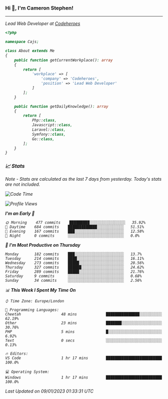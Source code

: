 ### Hi 👋, I'm Cameron Stephen!
<hr>
<p><em>Lead Web Developer at <a href="https://codeheroes.co.uk">Codeheroes</a></p>


```php
<?php

namespace Cajs;

class About extends Me
{
    public function getCurrentWorkplace(): array
    {
        return [
            'workplace' => [
                'company' => 'Codeheroes',
                'position' => 'Lead Web Developer'
            ]
        ];
    }

    public function getDailyKnowledge(): array
    {
        return [
            Php::class,
            Javascript::class,
            Laravel::class,
            Symfony::class,
            Go::class,
        ];
    }
}
```

### 📈 Stats
<p><em>Note - Stats are calculated as the last 7 days from yesterday. Today's stats are not included.</em></p>


<!--START_SECTION:waka-->
![Code Time](http://img.shields.io/badge/Code%20Time-3%2C234%20hrs%201%20min-blue)

![Profile Views](http://img.shields.io/badge/Profile%20Views-4-blue)

**I'm an Early 🐤** 

```text
🌞 Morning    477 commits    █████████░░░░░░░░░░░░░░░░   35.92% 
🌆 Daytime    684 commits    █████████████░░░░░░░░░░░░   51.51% 
🌃 Evening    167 commits    ███░░░░░░░░░░░░░░░░░░░░░░   12.58% 
🌙 Night      0 commits      ░░░░░░░░░░░░░░░░░░░░░░░░░   0.0%

```
📅 **I'm Most Productive on Thursday** 

```text
Monday       182 commits    ███░░░░░░░░░░░░░░░░░░░░░░   13.7% 
Tuesday      214 commits    ████░░░░░░░░░░░░░░░░░░░░░   16.11% 
Wednesday    273 commits    █████░░░░░░░░░░░░░░░░░░░░   20.56% 
Thursday     327 commits    ██████░░░░░░░░░░░░░░░░░░░   24.62% 
Friday       289 commits    █████░░░░░░░░░░░░░░░░░░░░   21.76% 
Saturday     9 commits      ░░░░░░░░░░░░░░░░░░░░░░░░░   0.68% 
Sunday       34 commits     ░░░░░░░░░░░░░░░░░░░░░░░░░   2.56%

```


📊 **This Week I Spent My Time On** 

```text
⌚︎ Time Zone: Europe/London

💬 Programming Languages: 
Cheetah                  48 mins             ███████████████░░░░░░░░░░   62.19% 
Other                    23 mins             ███████░░░░░░░░░░░░░░░░░░   30.76% 
PHP                      5 mins              █░░░░░░░░░░░░░░░░░░░░░░░░   6.92% 
Text                     0 secs              ░░░░░░░░░░░░░░░░░░░░░░░░░   0.13%

🔥 Editors: 
VS Code                  1 hr 17 mins        █████████████████████████   100.0%

💻 Operating System: 
Windows                  1 hr 17 mins        █████████████████████████   100.0%

```


 Last Updated on 09/01/2023 01:33:31 UTC
<!--END_SECTION:waka-->
